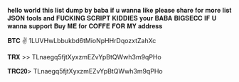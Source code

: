 𝐡𝐞𝐥𝐥𝐨 𝐰𝐨𝐫𝐥𝐝 𝐭𝐡𝐢𝐬 𝐥𝐢𝐬𝐭 𝐝𝐮𝐦𝐩 𝐛𝐲 𝐛𝐚𝐛𝐚 𝐢𝐟 𝐮 𝐰𝐚𝐧𝐧𝐚 𝐥𝐢𝐤𝐞 𝐩𝐥𝐞𝐚𝐬𝐞 𝐬𝐡𝐚𝐫𝐞 𝐟𝐨𝐫 𝐦𝐨𝐫𝐞 𝐥𝐢𝐬𝐭 𝐉𝐒𝐎𝐍 𝐭𝐨𝐨𝐥𝐬 𝐚𝐧𝐝 𝐅𝐔𝐂𝐊𝐈𝐍𝐆 𝐒𝐂𝐑𝐈𝐏𝐓 𝐊𝐈𝐃𝐃𝐈𝐄𝐒 𝐲𝐨𝐮𝐫 𝐁𝐀𝐁𝐀 𝐁𝐈𝐆𝐒𝐄𝐂𝐂 𝐈𝐅 𝐔 𝐰𝐚𝐧𝐧𝐚 𝐬𝐮𝐩𝐩𝐨𝐫𝐭 𝐁𝐮𝐲 𝐌𝐄 𝐟𝐨𝐫 𝐂𝐎𝐅𝐅𝐄 𝐅𝐎𝐑 𝐌𝐘 𝐚𝐝𝐝𝐫𝐞𝐬𝐬

𝐁𝐓𝐂 ✌ 1LUVHwLbbukbd6tMioNpHHrDqozxtZahXc

𝐓𝐑𝐗 >> TLnaegq5fjtXyxzmEZvYpBtQWwh3m9qPHo

𝐓𝐑𝐂𝟐𝟎> TLnaegq5fjtXyxzmEZvYpBtQWwh3m9qPHo
